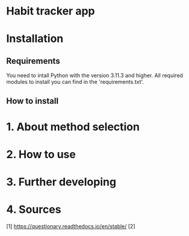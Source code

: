 # Habit tracker app


# Installation
## Requirements
You need to intall Python with the version 3.11.3 and higher.
All required modules to install you can find in the 'requirements.txt'.
## How to install


# 1. About method selection

# 2. How to use

# 3. Further developing

# 4. Sources
[1] https://questionary.readthedocs.io/en/stable/
[2] 
